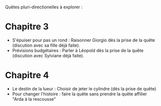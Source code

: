 Quêtes pluri-directionelles à explorer :
 # Chapitre 3
 - S'épuiser pour pas un rond : Raisonner Giorgio dès la prise de la quête (discution avec sa fille déjà faite).
 - Prévisions budgétaires : Parler à Léopold dès la prise de la quête (discution avec Sylviane déjà faite).
 # Chapitre 4
 - Le destin de la lueur : Choisir de jeter le cylindre (dès la prise de quête)
 - Pour changer l'histoire : faire la quête sans prendre la quête affilier "Arda à la rescousse"

